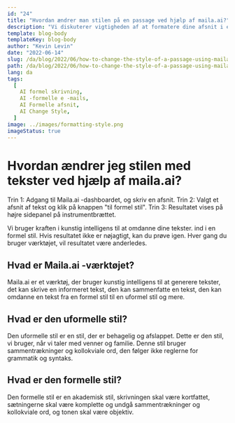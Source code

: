 ```yaml
---
id: "24"
title: "Hvordan ændrer man stilen på en passage ved hjælp af maila.ai?"
description: "Vi diskuterer vigtigheden af ​​at formatere dine afsnit i en formel stil.  Maila.ai er en platform, der giver dig mulighed for nemt at skrive og sende e -mails i en formel stil."
template: blog-body
templateKey: blog-body
author: "Kevin Levin"
date: "2022-06-14"
slug: /da/blog/2022/06/how-to-change-the-style-of-a-passage-using-maila-ai
path: /da/blog/2022/06/how-to-change-the-style-of-a-passage-using-maila-ai
lang: da
tags:
  [
    AI formel skrivning,
    AI -formelle e -mails,
    AI Formelle afsnit,
    AI Change Style,
  ]
image: ../images/formatting-style.png
imageStatus: true
---
```


# Hvordan ændrer jeg stilen med tekster ved hjælp af maila.ai?

Trin 1: Adgang til Maila.ai -dashboardet, og skriv en afsnit.
Trin 2: Valgt et afsnit af tekst og klik på knappen "til formel stil".
Trin 3: Resultatet vises på højre sidepanel på instrumentbrættet.

Vi bruger kraften i kunstig intelligens til at omdanne dine tekster. ind i en formel stil. Hvis resultatet ikke er nøjagtigt, kan du prøve igen. Hver gang du bruger værktøjet, vil resultatet være anderledes.

## Hvad er Maila.ai -værktøjet?

Maila.ai er et værktøj, der bruger kunstig intelligens til at generere tekster, det kan skrive en informeret tekst, den kan sammenfatte en tekst, den kan omdanne en tekst fra en formel stil til en uformel stil og mere.

## Hvad er den uformelle stil?

Den uformelle stil er en stil, der er behagelig og afslappet. Dette er den stil, vi bruger, når vi taler med venner og familie. Denne stil bruger sammentrækninger og kollokviale ord, den følger ikke reglerne for grammatik og syntaks.

## Hvad er den formelle stil?

Den formelle stil er en akademisk stil, skrivningen skal være kortfattet, sætningerne skal være komplette og undgå sammentrækninger og kollokviale ord, og tonen skal være objektiv.
